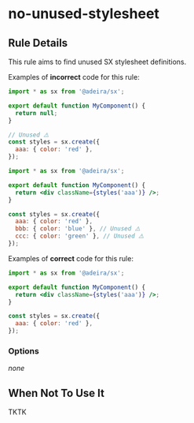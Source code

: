 # no-unused-stylesheet

## Rule Details

This rule aims to find unused SX stylesheet definitions.

Examples of **incorrect** code for this rule:

```jsx
import * as sx from '@adeira/sx';

export default function MyComponent() {
  return null;
}

// Unused ⚠️
const styles = sx.create({
  aaa: { color: 'red' },
});
```

```jsx
import * as sx from '@adeira/sx';

export default function MyComponent() {
  return <div className={styles('aaa')} />;
}

const styles = sx.create({
  aaa: { color: 'red' },
  bbb: { color: 'blue' }, // Unused ⚠️
  ccc: { color: 'green' }, // Unused ⚠️
});
```

Examples of **correct** code for this rule:

```jsx
import * as sx from '@adeira/sx';

export default function MyComponent() {
  return <div className={styles('aaa')} />;
}

const styles = sx.create({
  aaa: { color: 'red' },
});
```

### Options

_none_

## When Not To Use It

TKTK

